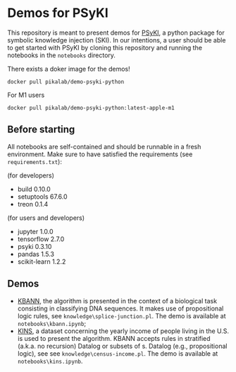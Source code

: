 # Demos for PSyKI

This repository is meant to present demos for [PSyKI](https://github.com/psykei/psyki-python), a python package for symbolic knowledge injection (SKI).
In our intentions, a user should be able to get started with PSyKI by cloning this repository and running the notebooks in the `notebooks` directory.

There exists a doker image for the demos!
```
docker pull pikalab/demo-psyki-python
```
For M1 users
```
docker pull pikalab/demo-psyki-python:latest-apple-m1
```

## Before starting
All notebooks are self-contained and should be runnable in a fresh environment.
Make sure to have satisfied the requirements (see `requirements.txt`):

(for developers)
- build 0.10.0
- setuptools 67.6.0
- treon 0.1.4

(for users and developers)
- jupyter 1.0.0
- tensorflow 2.7.0
- psyki 0.3.10
- pandas 1.5.3
- scikit-learn 1.2.2

## Demos
- [KBANN](https://www.sciencedirect.com/science/article/pii/0004370294901058), the algorithm is presented in the context of a biological task consisting in classifying DNA sequences.
It makes use of propositional logic rules, see `knowledge\splice-junction.pl`.
The demo is available at `notebooks\kbann.ipynb`;
- [KINS](https://ceur-ws.org/Vol-3204/paper_25.pdf), a dataset concerning the yearly income of people living in the U.S. is used to present the algorithm.
KBANN accepts rules in stratified (a.k.a. no recursion) Datalog or subsets  of s. Datalog (e.g., propositional logic), see see `knowledge\census-income.pl`.
The demo is available at `notebooks\kins.ipynb`.
